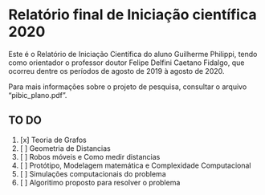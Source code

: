 # Relatório final de Iniciação científica 2020 

Este é o Relatório de Iniciação Científica do aluno Guilherme Philippi, tendo como orientador o professor doutor Felipe Delfini Caetano Fidalgo, que ocorreu dentre os períodos de agosto de 2019 à agosto de 2020.

Para mais informações sobre o projeto de pesquisa, consultar o arquivo “pibic_plano.pdf”.

## TO DO


1. [x] Teoria de Grafos
2. [ ] Geometria de Distancias
3. [ ] Robos móveis e Como medir distancias
5. [ ] Protótipo, Modelagem matemática e Complexidade Computacional
10. [ ] Simulações computacionais do problema
12. [ ] Algoritimo proposto para resolver o problema  
